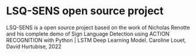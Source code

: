 # LSQ-SENS open source project
LSQ-SENS is a open source project based on the work of Nicholas Renotte and his complete demo of Sign Language Detection using ACTION RECOGNITION with Python | LSTM Deep Learning Model. Caroline Louet, David Hurtubise, 2022
